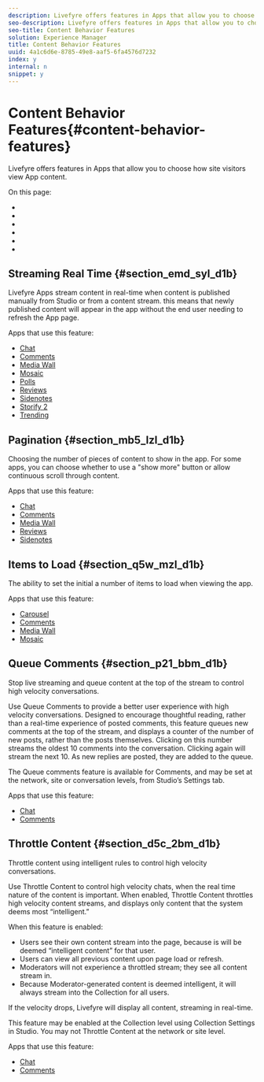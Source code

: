 ```yaml
---
description: Livefyre offers features in Apps that allow you to choose how site visitors view App content.
seo-description: Livefyre offers features in Apps that allow you to choose how site visitors view App content.
seo-title: Content Behavior Features
solution: Experience Manager
title: Content Behavior Features
uuid: 4a1c6d6e-8785-49e8-aaf5-6fa4576d7232
index: y
internal: n
snippet: y
---
```


# Content Behavior Features{#content-behavior-features}

Livefyre offers features in Apps that allow you to choose how site visitors view App content.

On this page:

* [](#c_content_behavior_features/section_emd_syl_d1b)
* [](#c_content_behavior_features/section_mb5_lzl_d1b)
* [](#c_content_behavior_features/section_q5w_mzl_d1b)
* [](#c_content_behavior_features/section_p21_bbm_d1b)
* [](#c_content_behavior_features/section_d5c_2bm_d1b)
* [](#c_photo_upload)

## Streaming Real Time {#section_emd_syl_d1b}

Livefyre Apps stream content in real-time when content is published manually from Studio or from a content stream. this means that newly published content will appear in the app without the end user needing to refresh the App page.

Apps that use this feature:

* [Chat](../../c-about-apps/c-chat-app/c-chat-app.md#c_chat_app)
* [Comments](/help/using/c-about-apps/c-comments/c-comments.md)
* [Media Wall](../../c-about-apps/c-media-wall-app/c-media-wall-app.md#c_media_wall_app)
* [Mosaic](../../c-about-apps/c-mosaic-app/c-mosaic-app.md#c_mosaic_app)
* [Polls](../../c-about-apps/c-polls-app/c-polls-app.md#c_polls_app)
* [Reviews](../../c-about-apps/c-reviews-app/c-reviews-app.md#c_reviews_app)
* [Sidenotes](../../c-about-apps/c-sidenotes-app/c-sidenotes-app.md#c_sidenotes_app)
* [Storify 2](../../c-about-apps/c-storify2/c-storify2.md#c_storify2)
* [Trending](../../c-about-apps/c-trending-app/c-trending-app.md#c_trending_app)

## Pagination {#section_mb5_lzl_d1b}

Choosing the number of pieces of content to show in the app. For some apps, you can choose whether to use a "show more" button or allow continuous scroll through content.

Apps that use this feature:

* [Chat](../../c-about-apps/c-chat-app/c-chat-app.md#c_chat_app)
* [Comments](/help/using/c-about-apps/c-comments/c-comments.md)
* [Media Wall](../../c-about-apps/c-media-wall-app/c-media-wall-app.md#c_media_wall_app)
* [Reviews](../../c-about-apps/c-reviews-app/c-reviews-app.md#c_reviews_app)
* [Sidenotes](../../c-about-apps/c-sidenotes-app/c-sidenotes-app.md#c_sidenotes_app)

## Items to Load {#section_q5w_mzl_d1b}

The ability to set the initial a number of items to load when viewing the app.

Apps that use this feature:

* [Carousel](../../c-about-apps/c-carousel-app/c-carousel-app.md#c_carousel_app)
* [Comments](/help/using/c-about-apps/c-comments/c-comments.md)
* [Media Wall](../../c-about-apps/c-media-wall-app/c-media-wall-app.md#c_media_wall_app)
* [Mosaic](../../c-about-apps/c-mosaic-app/c-mosaic-app.md#c_mosaic_app)

## Queue Comments {#section_p21_bbm_d1b}

Stop live streaming and queue content at the top of the stream to control high velocity conversations.

Use Queue Comments to provide a better user experience with high velocity conversations. Designed to encourage thoughtful reading, rather than a real-time experience of posted comments, this feature queues new comments at the top of the stream, and displays a counter of the number of new posts, rather than the posts themselves. Clicking on this number streams the oldest 10 comments into the conversation. Clicking again will stream the next 10. As new replies are posted, they are added to the queue.

The Queue comments feature is available for Comments, and may be set at the network, site or conversation levels, from Studio’s Settings tab.

Apps that use this feature:

* [Chat](../../c-about-apps/c-chat-app/c-chat-app.md#c_chat_app)
* [Comments](/help/using/c-about-apps/c-comments/c-comments.md)

## Throttle Content {#section_d5c_2bm_d1b}

Throttle content using intelligent rules to control high velocity conversations.

Use Throttle Content to control high velocity chats, when the real time nature of the content is important. When enabled, Throttle Content throttles high velocity content streams, and displays only content that the system deems most “intelligent.”

When this feature is enabled:

* Users see their own content stream into the page, because is will be deemed “intelligent content” for that user.
* Users can view all previous content upon page load or refresh.
* Moderators will not experience a throttled stream; they see all content stream in.
* Because Moderator-generated content is deemed intelligent, it will always stream into the Collection for all users.

If the velocity drops, Livefyre will display all content, streaming in real-time.

This feature may be enabled at the Collection level using Collection Settings in Studio. You may not Throttle Content at the network or site level.

Apps that use this feature:

* [Chat](../../c-about-apps/c-chat-app/c-chat-app.md#c_chat_app)
* [Comments](/help/using/c-about-apps/c-comments/c-comments.md)

